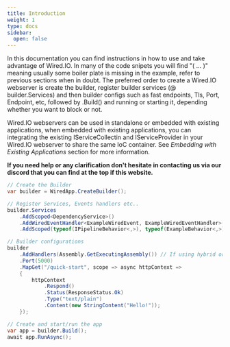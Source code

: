 ```yaml
---
title: Introduction
weight: 1
type: docs
sidebar:
  open: false
---
```


In this documentation you can find instructions in how to use and take advantage of Wired.IO. In many of the code snipets you will find "( ... )" meaning usually some boiler plate is missing in the example, refer to previous sections when in doubt. The preferred order to create a Wired.IO webserver is create the builder, register builder services (@ builder.Services) and then builder configs such as fast endpoints, Tls, Port, Endpoint, etc, followed by .Build() and running or starting it, depending whether you want to block or not.

Wired.IO webservers can be used in standalone or embedded with existing applications, when embedded with existing applications, you can integrating the existing IServiceCollectin and IServiceProvider in your Wired.IO webserver to share the same IoC container. See *Embedding with Existing Applications* section for more information.

**If you need help or any clarification don't hesitate in contacting us via our discord that you can find at the top if this website.**

```csharp
// Create the Builder
var builder = WiredApp.CreateBuilder();

// Register Services, Events handlers etc..
builder.Services
    .AddScoped<DependencyService>()
    .AddWiredEventHandler<ExampleWiredEvent, ExampleWiredEventHandler>()
    .AddScoped(typeof(IPipelineBehavior<,>), typeof(ExampleBehavior<,>));

// Builder configurations
builder
    .AddHandlers(Assembly.GetExecutingAssembly()) // If using hybrid or mediator endpoints
    .Port(5000)
    .MapGet("/quick-start", scope => async httpContext =>
    {
        httpContext
            .Respond()
            .Status(ResponseStatus.Ok)
            .Type("text/plain")
            .Content(new StringContent("Hello!"));
    });

// Create and start/run the app
var app = builder.Build();
await app.RunAsync();
```